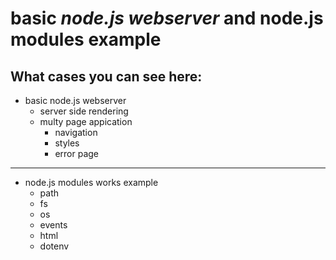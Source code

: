# basic *node.js webserver* and node.js modules example

##  What cases you can see here:

- basic node.js webserver
  - server side rendering
  - multy page appication
    - navigation
    - styles
    - error page
-------
- node.js modules works example
   - path
   - fs
   - os
   - events
   - html
   - dotenv